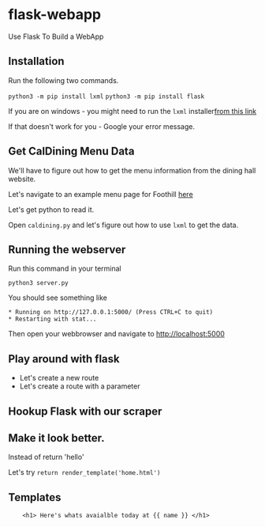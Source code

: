 # flask-webapp
Use Flask To Build a WebApp

## Installation

Run the following two commands.

`python3 -m pip install lxml`
`python3 -m pip install flask`

If you are on windows - you might need to run the `lxml` installer[from this link](https://pypi.python.org/packages/3.2/l/lxml/lxml-3.4.4.win32-py3.2.exe#md5=bb06fe8dbb28f914deb8b70b7ad68fe4)

If that doesn't work for you - Google your error message.


## Get CalDining Menu Data

We'll have to figure out how to get the menu information from the dining hall website.

Let's navigate to an example menu page for Foothill [here](http://services.housing.berkeley.edu/FoodPro/dining/static/DiningMenus.asp?strCurLocation=06)

Let's get python to read it.

Open `caldining.py` and let's figure out how to use `lxml` to get the data.


## Running the webserver

Run this command in your terminal

`python3 server.py`

You should see something like

```
* Running on http://127.0.0.1:5000/ (Press CTRL+C to quit)
* Restarting with stat...
```

Then open your webbrowser and navigate to
[http://localhost:5000](http://localhost:5000)


## Play around with flask

- Let's create a new route
- Let's create a route with a parameter


## Hookup Flask with our scraper


## Make it look better. 

Instead of return 'hello' 

Let's try `return render_template('home.html')`

## Templates  

```
	<h1> Here's whats avaialble today at {{ name }} </h1>
```



